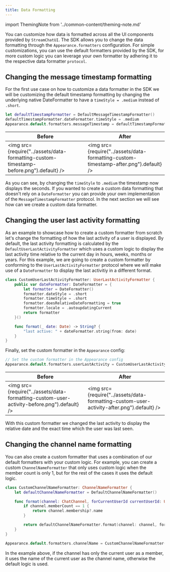 ```yaml
---
title: Data Formatting
---
```


import ThemingNote from '../common-content/theming-note.md'

You can customize how data is formatted across all the UI components provided by `StreamChatUI`. The SDK allows you to change the data formatting through the `Appearance.formatters` configuration. For simple customizations, you can use the default formatters provided by the SDK, for more custom logic you can leverage your own formatter by adhering it to the respective data formatter `protocol`.

## Changing the message timestamp formatting

For the first use case on how to customize a data formatter in the SDK we will be customizing the default timestamp formatting by changing the underlying native DateFormatter to have a `timeStyle = .medium` instead of `.short`.

```swift
let defaultTimestampFormatter = DefaultMessageTimestampFormatter()
defaultTimestampFormatter.dateFormatter.timeStyle = .medium
Appearance.default.formatters.messageTimestamp = defaultTimestampFormatter
```
<ThemingNote/>

| Before  | After |
| ------------- | ------------- |
| <img src={require("../assets/data-formatting-custom-timestamp-before.png").default} /> | <img src={require("../assets/data-formatting-custom-timestamp-after.png").default} /> |

As you can see, by changing the `timeStyle` to `.medium` the timestamp now displays the seconds. If you wanted to create a custom data formatting that doesn't rely on a `DateFormatter` you can provide your own implementation of the `MessageTimestampFormatter` protocol. In the next section we will see how can we create a custom data formatter.

## Changing the user last activity formatting

As an example to showcase how to create a custom formatter from scratch let's change the formatting of how the last activity of a user is displayed. By default, the last activity formatting is calculated by the `DefaultUserLastActivityFormatter` which uses a custom logic to display the last activity time relative to the current day in hours, weeks, months or years. For this example, we are going to create a custom formatter by conforming to the `UserLastActivityFormatter` protocol where we will make use of a `DateFormatter` to display the last activitiy in a different format.

```swift
class CustomUserLastActivityFormatter: UserLastActivityFormatter {
    public var dateFormatter: DateFormatter = {
        let formatter = DateFormatter()
        formatter.dateStyle = .short
        formatter.timeStyle = .short
        formatter.doesRelativeDateFormatting = true
        formatter.locale = .autoupdatingCurrent
        return formatter
    }()

    func format(_ date: Date) -> String? {
        "last active: " + dateFormatter.string(from: date)
    }
}
```

Finally, set the custom formatter in the `Appearance` config:
```swift
// Set the custom formatter in the Appearance config
Appearance.default.formatters.userLastActivity = CustomUserLastActivityFormatter()
```

| Before  | After |
| ------------- | ------------- |
| <img src={require("../assets/data-formatting-custom-user-activity-before.png").default} /> | <img src={require("../assets/data-formatting-custom-user-activity-after.png").default} /> |

With this custom formatter we changed the last activity to display the relative date and the exact time which the user was last seen.

## Changing the channel name formatting
You can also create a custom formatter that uses a combination of our default formatters with your custom logic. For example, you can create a custom `ChannelNameFormatter` that only uses custom logic when the member count is only 1, but for the rest of the cases it uses the default logic.

```swift
class CustomChannelNameFormatter: ChannelNameFormatter {
    let defaultChannelNameFormatter = DefaultChannelNameFormatter()

    func format(channel: ChatChannel, forCurrentUserId currentUserId: UserId?) -> String? {
        if channel.memberCount == 1 {
            return channel.membership?.name
        }

        return defaultChannelNameFormatter.format(channel: channel, forCurrentUserId: currentUserId)
    }
}

Appearance.default.formatters.channelName = CustomChannelNameFormatter()
```

In the example above, if the channel has only the current user as a member, it uses the name of the current user as the channel name, otherwise the default logic is used.

